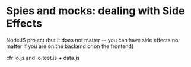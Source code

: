 # Spies and mocks: dealing with Side Effects

NodeJS project (but it does not matter -- you can have side effects no matter if you are on the backend or on the frontend)

cfr io.js and io.test.js + data.js